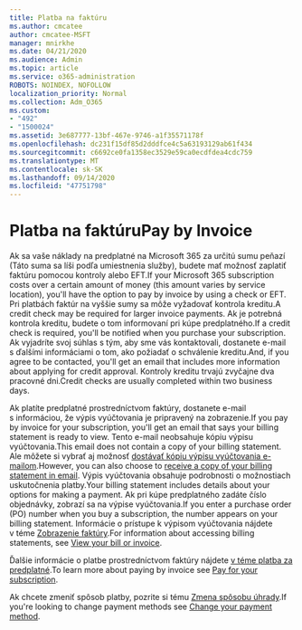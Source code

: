 ```yaml
---
title: Platba na faktúru
ms.author: cmcatee
author: cmcatee-MSFT
manager: mnirkhe
ms.date: 04/21/2020
ms.audience: Admin
ms.topic: article
ms.service: o365-administration
ROBOTS: NOINDEX, NOFOLLOW
localization_priority: Normal
ms.collection: Adm_O365
ms.custom:
- "492"
- "1500024"
ms.assetid: 3e687777-13bf-467e-9746-a1f35571178f
ms.openlocfilehash: dc231f15df85d2dddfce4c5a63193129ab61f434
ms.sourcegitcommit: c6692ce0fa1358ec3529e59ca0ecdfdea4cdc759
ms.translationtype: MT
ms.contentlocale: sk-SK
ms.lasthandoff: 09/14/2020
ms.locfileid: "47751798"
---
```

# <a name="pay-by-invoice"></a><span data-ttu-id="7ec1f-102">Platba na faktúru</span><span class="sxs-lookup"><span data-stu-id="7ec1f-102">Pay by Invoice</span></span>

<span data-ttu-id="7ec1f-103">Ak sa vaše náklady na predplatné na Microsoft 365 za určitú sumu peňazí (Táto suma sa líši podľa umiestnenia služby), budete mať možnosť zaplatiť faktúru pomocou kontroly alebo EFT.</span><span class="sxs-lookup"><span data-stu-id="7ec1f-103">If your Microsoft 365 subscription costs over a certain amount of money (this amount varies by service location), you'll have the option to pay by invoice by using a check or EFT.</span></span> <span data-ttu-id="7ec1f-104">Pri platbách faktúr na vyššie sumy sa môže vyžadovať kontrola kreditu.</span><span class="sxs-lookup"><span data-stu-id="7ec1f-104">A credit check may be required for larger invoice payments.</span></span> <span data-ttu-id="7ec1f-105">Ak je potrebná kontrola kreditu, budete o tom informovaní pri kúpe predplatného.</span><span class="sxs-lookup"><span data-stu-id="7ec1f-105">If a credit check is required, you'll be notified when you purchase your subscription.</span></span> <span data-ttu-id="7ec1f-106">Ak vyjadríte svoj súhlas s tým, aby sme vás kontaktovali, dostanete e-mail s ďalšími informáciami o tom, ako požiadať o schválenie kreditu.</span><span class="sxs-lookup"><span data-stu-id="7ec1f-106">And, if you agree to be contacted, you'll get an email that includes more information about applying for credit approval.</span></span> <span data-ttu-id="7ec1f-107">Kontroly kreditu trvajú zvyčajne dva pracovné dni.</span><span class="sxs-lookup"><span data-stu-id="7ec1f-107">Credit checks are usually completed within two business days.</span></span>
  
<span data-ttu-id="7ec1f-108">Ak platíte predplatné prostredníctvom faktúry, dostanete e-mail s informáciou, že výpis vyúčtovania je pripravený na zobrazenie.</span><span class="sxs-lookup"><span data-stu-id="7ec1f-108">If you pay by invoice for your subscription, you'll get an email that says your billing statement is ready to view.</span></span> <span data-ttu-id="7ec1f-109">Tento e-mail neobsahuje kópiu výpisu vyúčtovania.</span><span class="sxs-lookup"><span data-stu-id="7ec1f-109">This email does not contain a copy of your billing statement.</span></span> <span data-ttu-id="7ec1f-110">Ale môžete si vybrať aj možnosť [dostávať kópiu výpisu vyúčtovania e-mailom](https://docs.microsoft.com/microsoft-365/commerce/billing-and-payments/pay-for-your-subscription#receive-a-copy-of-your-billing-statement-in-email).</span><span class="sxs-lookup"><span data-stu-id="7ec1f-110">However, you can also choose to [receive a copy of your billing statement in email](https://docs.microsoft.com/microsoft-365/commerce/billing-and-payments/pay-for-your-subscription#receive-a-copy-of-your-billing-statement-in-email).</span></span> <span data-ttu-id="7ec1f-111">Výpis vyúčtovania obsahuje podrobnosti o možnostiach uskutočnenia platby.</span><span class="sxs-lookup"><span data-stu-id="7ec1f-111">Your billing statement includes details about your options for making a payment.</span></span> <span data-ttu-id="7ec1f-112">Ak pri kúpe predplatného zadáte číslo objednávky, zobrazí sa na výpise vyúčtovania.</span><span class="sxs-lookup"><span data-stu-id="7ec1f-112">If you enter a purchase order (PO) number when you buy a subscription, the number appears on your billing statement.</span></span> <span data-ttu-id="7ec1f-113">Informácie o prístupe k výpisom vyúčtovania nájdete v téme [Zobrazenie faktúry](https://docs.microsoft.com/microsoft-365/commerce/billing-and-payments/view-your-bill-or-invoice).</span><span class="sxs-lookup"><span data-stu-id="7ec1f-113">For information about accessing billing statements, see [View your bill or invoice](https://docs.microsoft.com/microsoft-365/commerce/billing-and-payments/view-your-bill-or-invoice).</span></span>
  
<span data-ttu-id="7ec1f-114">Ďalšie informácie o platbe prostredníctvom faktúry nájdete [v téme platba za predplatné](https://docs.microsoft.com/microsoft-365/commerce/billing-and-payments/pay-for-your-subscription).</span><span class="sxs-lookup"><span data-stu-id="7ec1f-114">To learn more about paying by invoice see [Pay for your subscription](https://docs.microsoft.com/microsoft-365/commerce/billing-and-payments/pay-for-your-subscription).</span></span>
  
<span data-ttu-id="7ec1f-115">Ak chcete zmeniť spôsob platby, pozrite si tému [Zmena spôsobu úhrady](https://docs.microsoft.com/microsoft-365/commerce/billing-and-payments/change-payment-method).</span><span class="sxs-lookup"><span data-stu-id="7ec1f-115">If you're looking to change payment methods see [Change your payment method](https://docs.microsoft.com/microsoft-365/commerce/billing-and-payments/change-payment-method).</span></span>